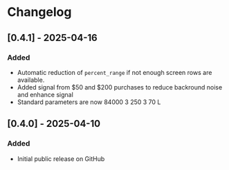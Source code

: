 # Changelog

## [0.4.1] - 2025-04-16
### Added
- Automatic reduction of `percent_range` if not enough screen rows are available.
- Added signal from $50 and $200 purchases to reduce backround noise and enhance signal
- Standard parameters are now 84000 3 250 3 70 L

## [0.4.0] - 2025-04-10
### Added
- Initial public release on GitHub
